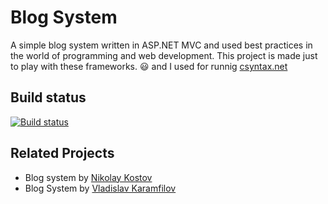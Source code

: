 # Blog System
A simple blog system written in ASP.NET MVC and used best practices in the world of programming and web development.
This project is made just to play with these frameworks. :smiley: and I used for runnig [csyntax.net](http://csyntax.net/)

## Build status
[![Build status](https://ci.appveyor.com/api/projects/status/x1p0r5vakejkan7h?svg=true)](https://ci.appveyor.com/project/IvanIvanov/blogsystem)


## Related Projects
* Blog system by [Nikolay Kostov](https://github.com/NikolayIT/BlogSystem)
* Blog System by [Vladislav Karamfilov](https://github.com/vladislav-karamfilov/Bloggable)
